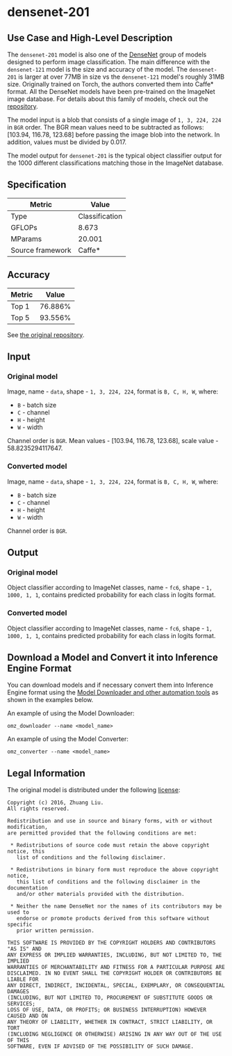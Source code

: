 # densenet-201

## Use Case and High-Level Description

The `densenet-201` model is also one of the [DenseNet](https://arxiv.org/abs/1608.06993)
group of models designed to perform image classification. The main difference with
the `densenet-121` model is the size and accuracy of the model. The `densenet-201`
is larger at over 77MB in size vs the `densenet-121` model's roughly 31MB size.
Originally trained on Torch, the authors converted them into Caffe\* format. All
the DenseNet models have been pre-trained on the ImageNet image database. For details
about this family of models, check out the [repository](https://github.com/shicai/DenseNet-Caffe).

The model input is a blob that consists of a single image of `1, 3, 224, 224` in `BGR`
order. The BGR mean values need to be subtracted as follows: [103.94, 116.78, 123.68]
before passing the image blob into the network. In addition, values must be divided
by 0.017.

The model output for `densenet-201` is the typical object classifier output for
the 1000 different classifications matching those in the ImageNet database.

## Specification

| Metric            | Value         |
|-------------------|---------------|
| Type              | Classification|
| GFLOPs            | 8.673         |
| MParams           | 20.001        |
| Source framework  | Caffe\*       |

## Accuracy

| Metric | Value  |
| ------ | ------ |
| Top 1  | 76.886%|
| Top 5  | 93.556%|

See [the original repository](https://github.com/shicai/DenseNet-Caffe).

## Input

### Original model

Image, name - `data`,  shape - `1, 3, 224, 224`, format is `B, C, H, W`, where:

- `B` - batch size
- `C` - channel
- `H` - height
- `W` - width

Channel order is `BGR`.
Mean values - [103.94, 116.78, 123.68], scale value - 58.8235294117647.

### Converted model

Image, name - `data`,  shape - `1, 3, 224, 224`, format is `B, C, H, W`, where:

- `B` - batch size
- `C` - channel
- `H` - height
- `W` - width

Channel order is `BGR`.

## Output

### Original model

Object classifier according to ImageNet classes, name - `fc6`,  shape - `1, 1000, 1, 1`, contains predicted
probability for each class in logits format.

### Converted model

Object classifier according to ImageNet classes, name - `fc6`,  shape - `1, 1000, 1, 1`, contains predicted
probability for each class in logits format.

## Download a Model and Convert it into Inference Engine Format

You can download models and if necessary convert them into Inference Engine format using the [Model Downloader and other automation tools](../../../tools/model_tools/README.md) as shown in the examples below.

An example of using the Model Downloader:
```
omz_downloader --name <model_name>
```

An example of using the Model Converter:
```
omz_converter --name <model_name>
```

## Legal Information

The original model is distributed under the following
[license](https://raw.githubusercontent.com/liuzhuang13/DenseNet/master/LICENSE):

```
Copyright (c) 2016, Zhuang Liu.
All rights reserved.

Redistribution and use in source and binary forms, with or without modification,
are permitted provided that the following conditions are met:

 * Redistributions of source code must retain the above copyright notice, this
   list of conditions and the following disclaimer.

 * Redistributions in binary form must reproduce the above copyright notice,
   this list of conditions and the following disclaimer in the documentation
   and/or other materials provided with the distribution.

 * Neither the name DenseNet nor the names of its contributors may be used to
   endorse or promote products derived from this software without specific
   prior written permission.

THIS SOFTWARE IS PROVIDED BY THE COPYRIGHT HOLDERS AND CONTRIBUTORS "AS IS" AND
ANY EXPRESS OR IMPLIED WARRANTIES, INCLUDING, BUT NOT LIMITED TO, THE IMPLIED
WARRANTIES OF MERCHANTABILITY AND FITNESS FOR A PARTICULAR PURPOSE ARE
DISCLAIMED. IN NO EVENT SHALL THE COPYRIGHT HOLDER OR CONTRIBUTORS BE LIABLE FOR
ANY DIRECT, INDIRECT, INCIDENTAL, SPECIAL, EXEMPLARY, OR CONSEQUENTIAL DAMAGES
(INCLUDING, BUT NOT LIMITED TO, PROCUREMENT OF SUBSTITUTE GOODS OR SERVICES;
LOSS OF USE, DATA, OR PROFITS; OR BUSINESS INTERRUPTION) HOWEVER CAUSED AND ON
ANY THEORY OF LIABILITY, WHETHER IN CONTRACT, STRICT LIABILITY, OR TORT
(INCLUDING NEGLIGENCE OR OTHERWISE) ARISING IN ANY WAY OUT OF THE USE OF THIS
SOFTWARE, EVEN IF ADVISED OF THE POSSIBILITY OF SUCH DAMAGE.
```
